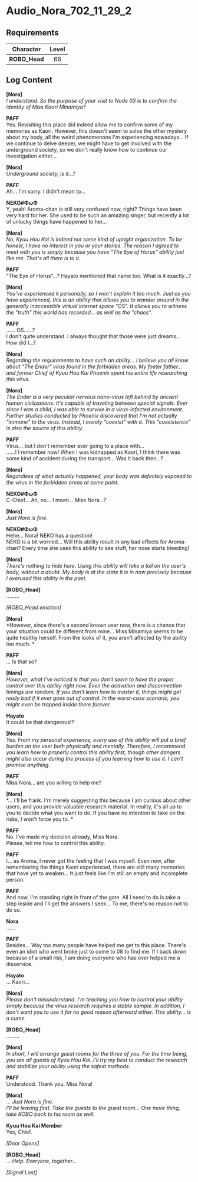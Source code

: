 # Audio_Nora_702_11_29_2
## Requirements
|  Character  |Level|
|-------------|:---:|
|**ROBO_Head**| 66  |

## Log Content
**[Nora]**<br>
*I understand. So the purpose of your visit to Node 03 is to confirm the identity of Miss Kaori Minamiya?*

**PAFF**<br>
Yes. Revisiting this place did indeed allow me to confirm some of my memories as Kaori. However, this doesn't seem to solve the other mystery about my body, all the weird phenomenons I'm experiencing nowadays... If we continue to delve deeper, we might have to get involved with the underground society, so we don't really know how to continue our investigation either...

**[Nora]**<br>
*Underground society, is it...?*

**PAFF**<br>
Ah... I'm sorry. I didn't mean to...

**NEKO#ΦωΦ**<br>
Y, yeah! Aroma\-chan is still very confused now, right? Things have been very hard for her. She used to be such an amazing singer, but recently a lot of unlucky things have happened to her...

**[Nora]**<br>
*No, Kyuu Hou Kai is indeed not some kind of upright organization. To be honest, I have no interest in you or your stories. The reason I agreed to meet with you is simply because you have "The Eye of Horus" ability just like me. That's all there is to it.*

**PAFF**<br>
"The Eye of Horus"...? Hayato mentioned that name too. What is it exactly...?

**[Nora]**<br>
*You've experienced it personally, so I won't explain it too much. Just as you have experienced, this is an ability that allows you to wander around in the generally inaccessible virtual internet space "OS". It allows you to witness the "truth" this world has recorded... as well as the "chaos".*

**PAFF**<br>
...... OS......?<br>
I don't quite understand. I always thought that those were just dreams...<br>
How did I...?

**[Nora]**<br>
*Regarding the requirements to have such an ability... I believe you all know about "The Ender" virus found in the forbidden areas. My foster father... and former Chief of Kyuu Hou Kai Phoenix spent his entire life researching this virus.*

**[Nora]**<br>
*The Ender is a very peculiar nervous nano\-virus left behind by ancient human civilizations. It's capable of traveling between special signals. Ever since I was a child, I was able to survive in a virus\-infected environment. Further studies conducted by Phoenix discovered that I'm not actually "immune" to the virus. Instead, I merely "coexist" with it. This "coexistence" is also the source of this ability.*

**PAFF**<br>
Virus... but I don't remember ever going to a place with...<br>
......! I remember now! When I was kidnapped as Kaori, I think there was some kind of accident during the transport... Was it back then...?

**[Nora]**<br>
*Regardless of what actually happened, your body was definitely exposed to the virus in the forbidden areas at some point.*

**NEKO#ΦωΦ**<br>
C\-Chief... Ah, no... I mean... Miss Nora...?

**[Nora]**<br>
*Just Nora is fine.*

**NEKO#ΦωΦ**<br>
Hehe... Nora! NEKO has a question!<br>
NEKO is a bit worried... Will this ability result in any bad effects for Aroma\-chan? Every time she uses this ability to see stuff, her nose starts bleeding!

**[Nora]**<br>
*There's nothing to hide here. Using this ability will take a toll on the user's body, without a doubt. My body is at the state it is in now precisely because I overused this ability in the past.*

**[ROBO_Head]**<br>
*………*

*\[ROBO_Head emotion\]*

**[Nora]**<br>
*However, since there's a second known user now, there is a chance that your situation could be different from mine... Miss Minamiya seems to be quite healthy herself. From the looks of it, you aren't affected by the ability too much. *

**PAFF**<br>
... Is that so?

**[Nora]**<br>
*However, what I've noticed is that you don't seem to have the proper control over this ability right now. Even the activation and disconnection timings are  random. If you don't learn how to master it, things might get really bad if it ever goes out of control. In the worst\-case scenario, you might even be trapped inside there forever.*

**Hayato**<br>
It could be that dangerous!?

**[Nora]**<br>
*Yes. From my personal experience, every use of this ability will put a brief burden on the user both physically and mentally. Therefore, I recommend you learn how to properly control this ability first, though other dangers might also occur during the process of you learning how to use it. I can't promise anything.*

**PAFF**<br>
Miss Nora... are you willing to help me?

**[Nora]**<br>
*... I'll be frank. I'm merely suggesting this because I am curious about other users, and you provide valuable research material. In reality, it's all up to you to decide what you want to do. If you have no intention to take on the risks, I won't force you to. *

**PAFF**<br>
No. I've made my decision already, Miss Nora.<br>
Please, tell me how to control this ability.

**PAFF**<br>
I... as Aroma, I never got the feeling that I was myself. Even now, after remembering the things Kaori experienced, there are still many memories that have yet to awaken... It just feels like I'm still an empty and incomplete person.

**PAFF**<br>
And now, I'm standing right in front of the gate. All I need to do is take a step inside and I'll get the answers I seek... To me, there's no reason not to do so. 

**Nora**<br>
......

**PAFF**<br>
Besides... Way too many people have helped me get to this place. There's even an idiot who went broke just to come to 08 to find me. If I back down because of a small risk, I am doing everyone who has ever helped me a disservice.

**Hayato**<br>
... Kaori...

**[Nora]**<br>
*Please don't misunderstand. I'm teaching you how to control your ability simply because the virus research requires a stable sample. In addition, I don't want you to use it for no good reason afterward either. This ability... is a curse.*

**[ROBO_Head]**<br>
*………*

**[Nora]**<br>
*In short, I will arrange guest rooms for the three of you. For the time being, you are all guests of Kyuu Hou Kai. I'll try my best to conduct the research and stabilize your ability using the safest methods.*

**PAFF**<br>
Understood. Thank you, Miss Nora!

**[Nora]**<br>
*... Just Nora is fine.<br>
I'll be leaving first. Take the guests to the guest room... One more thing, take ROBO back to his room as well.*

**Kyuu Hou Kai Member**<br>
Yes, Chief.

*\[Door Opens\]*

**[ROBO_Head]**<br>
*... Help. Everyone, together...*

*[Signal Lost]*